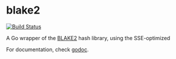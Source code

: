 blake2
======

[![Build Status](https://travis-ci.org/codahale/blake2.png?branch=master)](https://travis-ci.org/codahale/blake2)

A Go wrapper of the [BLAKE2](https://github.com/BLAKE2/BLAKE2) hash library,
using the SSE-optimized

For documentation, check [godoc](http://godoc.org/github.com/codahale/blake2).
